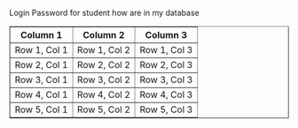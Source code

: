 Login Password for student how are in my database
<!DOCTYPE html>
<html lang="en">
<head>
    <meta charset="UTF-8">
    <meta name="viewport" content="width=device-width, initial-scale=1.0">
    <title>Table Example</title>
</head>
<body>
    <table border="1" cellspacing="0" cellpadding="10">
        <thead>
            <tr>
                <th>Column 1</th>
                <th>Column 2</th>
                <th>Column 3</th>
            </tr>
        </thead>
        <tbody>
            <tr>
                <td>Row 1, Col 1</td>
                <td>Row 1, Col 2</td>
                <td>Row 1, Col 3</td>
            </tr>
            <tr>
                <td>Row 2, Col 1</td>
                <td>Row 2, Col 2</td>
                <td>Row 2, Col 3</td>
            </tr>
            <tr>
                <td>Row 3, Col 1</td>
                <td>Row 3, Col 2</td>
                <td>Row 3, Col 3</td>
            </tr>
            <tr>
                <td>Row 4, Col 1</td>
                <td>Row 4, Col 2</td>
                <td>Row 4, Col 3</td>
            </tr>
            <tr>
                <td>Row 5, Col 1</td>
                <td>Row 5, Col 2</td>
                <td>Row 5, Col 3</td>
            </tr>
        </tbody>
    </table>
</body>
</html>

				
